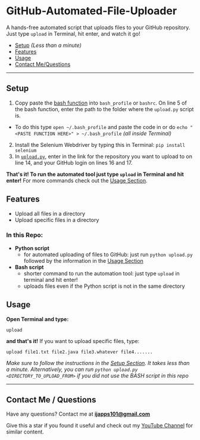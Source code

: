 # GitHub-Automated-File-Uploader
A hands-free automated script that uploads files to your GitHub repository. 
Just type `upload` in Terminal, hit enter, and watch it go!

- [Setup]()   *(Less than a minute)*
- [Features]()
- [Usage]()
- [Contact Me/Questions]()

-----

## Setup
1. Copy paste the [bash function](https://github.com/ishaanjav/GitHub-Automated-File-Uploader/blob/main/bash_script.sh) into `bash_profile` or `bashrc`. On line 5 of the bash function, enter the path to the folder where the `upload.py` script is.
  - To do this type `open ~/.bash_profile` and paste the code in or do `echo "<PASTE FUNCTION HERE>" > ~/.bash_profile` *(all inside Terminal)*
2. Install the Selenium Webdriver by typing this in Terminal: `pip install selenium`
3. In [`upload.py`](https://github.com/ishaanjav/GitHub-Automated-File-Uploader/blob/main/upload.py), enter in the link for the repository you want to upload to on line 14, and your GitHub login on lines 16 and 17.

**That's it! To run the automated tool just type `upload` in Terminal and hit enter!** For more commands check out the [Usage Section]().

## Features
- Upload all files in a directory
- Upload specific files in a directory

### In this Repo:
- **Python script** 
  - for automated uploading of files to GitHub: just run `python upload.py` followed by the information in the [Usage Section]()
- **Bash script** 
  - shorter command to run the automation tool: just type `upload` in terminal and hit enter!
  - uploads files even if the Python script is not in the same directory

## Usage
**Open Terminal and type:**
```
upload
```
**and that's it!**
If you want to upload specific files, type:
```
upload file1.txt file2.java file3.whatever file4.......
```

*Make sure to follow the instructions in the [Setup Section](). It takes less than a minute. 
Alternatively, you can run `python upload.py <DIRECTORY_TO_UPLOAD_FROM>` if you did not use the BASH script in this repo*

------

## Contact Me / Questions
Have any questions? Contact me at **ijapps101@gmail.com**

Give this a star if you found it useful and check out my [YouTube Channel](https://www.youtube.com/IJApps) for similar content.
